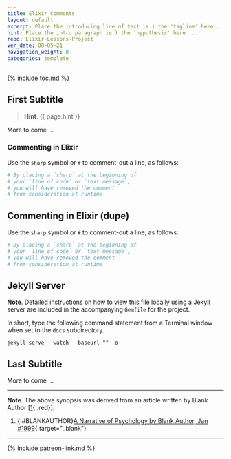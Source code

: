 ```yaml
---
title: Elixir Comments
layout: default
excerpt: Place the introducing line of text ie.) the 'tagline' here ...
hint: Place the intro paragraph ie.) the 'hypothesis' here ...
repo: Elixir-Lessons-Project
ver_date: 08-05-21
navigation_weight: 8
categories: template
---
```

{% include toc.md %}

## First Subtitle

> **Hint**. {{ page.hint }}

More to come ...

### Commenting in Elixir

Use the `sharp` symbol or `#` to comment-out a line, as follows:

```elixir
# By placing a `sharp` at the beginning of
# your `line of code` or `text message`,
# you will have removed the comment
# from consideration at runtime
```

## Commenting in Elixir (dupe)

Use the `sharp` symbol or `#` to comment-out a line, as follows:

```elixir
# By placing a `sharp` at the beginning of
# your `line of code` or `text message`,
# you will have removed the comment
# from consideration at runtime
```


## Jekyll Server

**Note**. Detailed instructions on how to view this file locally using a Jekyll server are included in the accompanying `Gemfile` for the project.

In short, type the following command statement from a Terminal window when set to the `docs` subdirectory.

```jekyll
jekyll serve --watch --baseurl "" -o
```

## Last Subtitle

More to come ...

***

**Note**. The above synopsis was derived from an article written by Blank Author [[1](#BLANKAUTHOR){:.red}].

1. {:#BLANKAUTHOR}[A Narrative of Psychology by Blank Author, Jan #1999](http://cowles.yale.edu/sites/default/files/files/pub/d20/d2069.pdf){:target="_blank"}

***

{% include patreon-link.md %}
